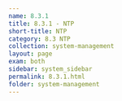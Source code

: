```yaml
---
name: 8.3.1
title: 8.3.1 - NTP
short-title: NTP
category: 8.3 NTP
collection: system-management
layout: page
exam: both
sidebar: system_sidebar
permalink: 8.3.1.html
folder: system-management
---
```


